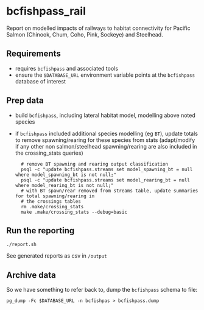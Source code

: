 # bcfishpass_rail

Report on modelled impacts of railways to habitat connectivity for Pacific Salmon (Chinook, Chum, Coho, Pink, Sockeye) and Steelhead.

## Requirements

- requires `bcfishpass` and associated tools
- ensure the `$DATABASE_URL` environment variable points at the `bcfishpass` database of interest

## Prep data

- build `bcfishpass`, including lateral habitat model, modelling above noted species

- if `bcfishpass` included additional species modelling (eg `BT`), update totals to remove spawning/rearing for these species from stats (adapt/modify if any other non salmon/steelhead spawning/rearing are also included in the crossing_stats queries)

        # remove BT spawning and rearing output classification
        psql -c "update bcfishpass.streams set model_spawning_bt = null where model_spawning_bt is not null;"
        psql -c "update bcfishpass.streams set model_rearing_bt = null where model_rearing_bt is not null;"
        # with BT spawn/rear removed from streams table, update summaries for total spawning/rearing in 
        # the crossings tables
        rm .make/crossing_stats
        make .make/crossing_stats --debug=basic



## Run the reporting

    ./report.sh

See generated reports as csv in `/output`


## Archive data

So we have something to refer back to, dump the `bcfishpass` schema to file:

    pg_dump -Fc $DATABASE_URL -n bcfishpas > bcfishpass.dump